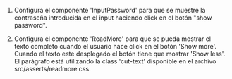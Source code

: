 

1. Configura el componente 'InputPassword' para que se muestre la contraseña introducida en el input haciendo click en el botón "show password".



2. Configura el componente 'ReadMore' para que se pueda mostrar el texto completo cuando el usuario hace click en el botón 'Show more'. Cuando el texto este desplegado el botón tiene que mostrar 'Show less'. El parágrafo está utilizando la class 'cut-text' disponible en el archivo src/asserts/readmore.css.